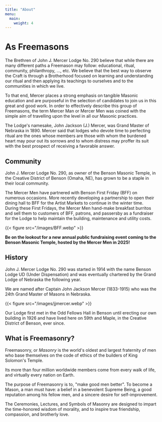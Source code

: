 ```yaml
---
title: "About"
menu:
  main:
    weight: 4
---
```


# As Freemasons

The Brethren of John J. Mercer Lodge No. 290 believe that while there are many different paths a Freemason may follow: educational, ritual, community, philanthropy, ..., etc. We believe that the best way to observe the Craft is through a Brotherhood focused on learning and understanding our ritual and then applying its teachings to ourselves and to the communities in which we live.

To that end, Mercer places a strong emphasis on tangible Masonic education and are purposeful in the selection of candidates to join us in this great and good work. In order to effectively describe this group of Freemasons, the term Mercer Man or Mercer Men was coined with the simple aim of travelling upon the level in all our Masonic practices.

The Lodge's namesake, John Jackson (J.) Mercer, was Grand Master of Nebraska in 1890. Mercer said that lodges who devote time to perfecting ritual are the ones whose members are those with whom the burdened heart may pour out its sorrows and to whom distress may proffer its suit with the best prospect of receiving a favorable answer.


## Community

John J. Mercer Lodge No. 290, as owner of the Benson Masonic Temple, in the Creative District of Benson (Omaha, NE), has grown to be a staple in their local community.

The Mercer Men have partnered with Benson First Friday (BFF) on numerous occasions. More recently developing a partnership to open their dining hall to BFF for the Artist Markets to continue in the winter time. During these First Fridays, the Mercer Men hand-make breakfast burritos and sell them to customers of BFF, patrons, and passersby as a fundraiser for the Lodge to help maintain the building, maintenance and utility costs.

{{< figure src="/images/BFF.webp" >}}


**Be on the lookout for a new annual public fundraising event coming to the Benson Masonic Temple, hosted by the Mercer Men in 2025!**

## History

John J. Mercer Lodge No. 290 was started in 1914 with the name Benson Lodge UD (Under Dispensation) and was eventually chartered by the Grand Lodge of Nebraska the following year.

We are named after Captain John Jackson Mercer (1833-1915) who was the 24th Grand Master of Masons in Nebraska.

{{< figure src="/images/jjmercer.webp" >}}

Our Lodge first met in the Odd Fellows Hall in Benson until erecting our own building in 1926 and have lived here on 59th and Maple, in the Creative District of Benson, ever since.

## What is Freemasonry?

Freemasonry, or _Masonry_ is the world's oldest and largest fraternity of men who base themselves on the code of ethics of the builders of King Solomon's Temple.

Its more than four million worldwide members come from every walk of life, and virtually every nation on Earth.

The purpose of Freemasonry is to, "make good men better". To become a Mason, a man must have: a belief in a benevolent Supreme Being, a good reputation among his fellow men, and a sincere desire for self-improvement.

The Ceremonies, Lectures, and Symbols of Masonry are designed to impart the time-honored wisdom of morality, and to inspire true friendship, compassion, and brotherly love.
